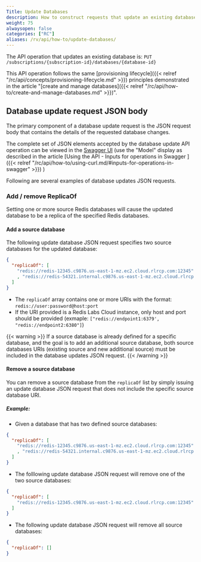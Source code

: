 ```yaml
---
Title: Update Databases
description: How to construct requests that update an existing database.
weight: 75
alwaysopen: false
categories: ["RC"]
aliases: /rv/api/how-to/update-databases/
---
```


The API operation that updates an existing database is: `PUT /subscriptions/{subscription-id}/databases/{database-id}`

This API operation follows the same [provisioning lifecycle]({{< relref "/rc/api/concepts/provisioning-lifecycle.md" >}}) principles demonstrated in the article "[create and manage databases]({{< relref "/rc/api/how-to/create-and-manage-databases.md" >}})".


## Database update request JSON body

The primary component of a database update request is the JSON request body that contains the details of the requested database changes.

The complete set of JSON elements accepted by the database update API operation can be viewed in the [Swagger UI](https://api.redislabs.com/v1/swagger-ui.html) (use the "Model" display as described in the article [Using the API - Inputs for operations in Swagger ]({{< relref "/rc/api/how-to/using-curl.md/#inputs-for-operations-in-swagger" >}}) )

Following are several examples of database updates JSON requests. 

### Add / remove ReplicaOf

Setting one or more source Redis databases will cause the updated database to be a replica of the specified Redis databases.

#### Add a source database

The following update database JSON request specifies two source databases for the updated database:

```json
{
  "replicaOf": [
    "redis://redis-12345.c9876.us-east-1-mz.ec2.cloud.rlrcp.com:12345"
    , "redis://redis-54321.internal.c9876.us-east-1-mz.ec2.cloud.rlrcp.com:54321"
  ]
}
```

* The `replicaOf` array contains one or more URIs with the format: `redis://user:password@host:port`
* If the URI provided is a Redis Labs Cloud instance, only host and port should be provided (exmaple: `["redis://endpoint1:6379', "redis://endpoint2:6380"]`)

{{< warning >}}
If a source database is already defined for a specific database, and the goal is to add an additional source database, both source databases URIs (existing source and new additional source) must be included in the database updates JSON request. 
{{< /warning >}}


#### Remove a source database

You can remove a source database from the `replicaOf` list by simply issuing an update database JSON request that does not include the specific source database URI.

##### Example:

* Given a database that has two defined source databases:

```json
{
  "replicaOf": [
    "redis://redis-12345.c9876.us-east-1-mz.ec2.cloud.rlrcp.com:12345"
    , "redis://redis-54321.internal.c9876.us-east-1-mz.ec2.cloud.rlrcp.com:54321"
  ]
}
```

* The folllowing update database JSON request will remove one of the two source databases:

```json
{
  "replicaOf": [
    "redis://redis-12345.c9876.us-east-1-mz.ec2.cloud.rlrcp.com:12345"
  ]
}
```

* The following update database JSON request will remove all source databases:

```json
{
  "replicaOf": []
}
```

